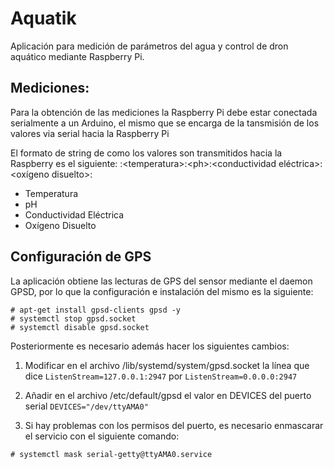 Aquatik
=======

Aplicación para medición de parámetros del agua y control de dron aquático mediante
Raspberry Pi.

Mediciones:
-----------

Para la obtención de las mediciones la Raspberry Pi debe estar conectada serialmente
a un Arduino, el mismo que se encarga de la tansmisión de los valores via serial hacia la
Raspberry Pi

El formato de string de como los valores son transmitidos hacia la Raspberry es el siguiente:
:\<temperatura\>:\<ph\>:\<conductividad eléctrica\>:\<oxígeno disuelto\>:

- Temperatura
- pH
- Conductividad Eléctrica
- Oxígeno Disuelto

Configuración de GPS
--------------------

La aplicación obtiene las lecturas de GPS del sensor mediante el daemon GPSD, por
lo que la configuración e instalación del mismo es la siguiente:

``` {.sourceCode .bash}
# apt-get install gpsd-clients gpsd -y
# systemctl stop gpsd.socket
# systemctl disable gpsd.socket
```
Posteriormente es necesario además hacer los siguientes cambios:

1. Modificar en el archivo /lib/systemd/system/gpsd.socket la línea que
dice `ListenStream=127.0.0.1:2947` por `ListenStream=0.0.0.0:2947`

2. Añadir en el archivo /etc/default/gpsd el valor en DEVICES del puerto serial
`DEVICES="/dev/ttyAMA0"`

3. Si hay problemas con los permisos del puerto, es necesario enmascarar el
servicio con el siguiente comando:

``` {.sourceCode .bash}
# systemctl mask serial-getty@ttyAMA0.service
```



